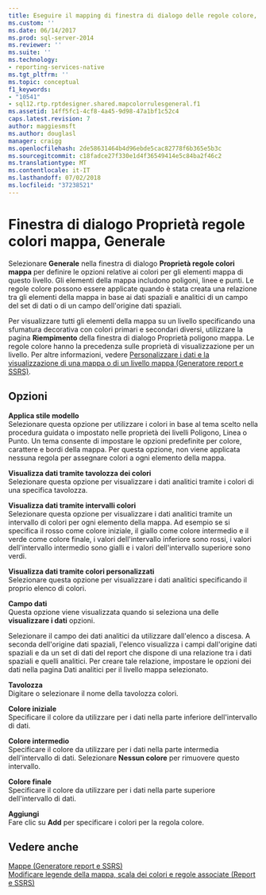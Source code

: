 ```yaml
---
title: Eseguire il mapping di finestra di dialogo delle regole colore, generale | Microsoft Docs
ms.custom: ''
ms.date: 06/14/2017
ms.prod: sql-server-2014
ms.reviewer: ''
ms.suite: ''
ms.technology:
- reporting-services-native
ms.tgt_pltfrm: ''
ms.topic: conceptual
f1_keywords:
- "10541"
- sql12.rtp.rptdesigner.shared.mapcolorrulesgeneral.f1
ms.assetid: 14ff5fc1-4cf8-4a45-9d98-47a1bf1c52c4
caps.latest.revision: 7
author: maggiesmsft
ms.author: douglasl
manager: craigg
ms.openlocfilehash: 2de58631464b4d96ebde5cac82778f6b365e5b3c
ms.sourcegitcommit: c18fadce27f330e1d4f36549414e5c84ba2f46c2
ms.translationtype: MT
ms.contentlocale: it-IT
ms.lasthandoff: 07/02/2018
ms.locfileid: "37238521"
---
```

# <a name="map-color-rules-dialog-box-general"></a>Finestra di dialogo Proprietà regole colori mappa, Generale
  Selezionare **Generale** nella finestra di dialogo **Proprietà regole colori mappa** per definire le opzioni relative ai colori per gli elementi mappa di questo livello. Gli elementi della mappa includono poligoni, linee e punti. Le regole colore possono essere applicate quando è stata creata una relazione tra gli elementi della mappa in base ai dati spaziali e analitici di un campo del set di dati o di un campo dell'origine dati spaziali.  
  
 Per visualizzare tutti gli elementi della mappa su un livello specificando una sfumatura decorativa con colori primari e secondari diversi, utilizzare la pagina **Riempimento** della finestra di dialogo Proprietà poligono mappa. Le regole colore hanno la precedenza sulle proprietà di visualizzazione per un livello. Per altre informazioni, vedere [Personalizzare i dati e la visualizzazione di una mappa o di un livello mappa &#40;Generatore report e SSRS&#41;](report-design/customize-the-data-and-display-of-a-map-or-map-layer-report-builder-and-ssrs.md).  
  
## <a name="options"></a>Opzioni  
 **Applica stile modello**  
 Selezionare questa opzione per utilizzare i colori in base al tema scelto nella procedura guidata o impostato nelle proprietà dei livelli Poligono, Linea o Punto. Un tema consente di impostare le opzioni predefinite per colore, carattere e bordi della mappa. Per questa opzione, non viene applicata nessuna regola per assegnare colori a ogni elemento della mappa.  
  
 **Visualizza dati tramite tavolozza dei colori**  
 Selezionare questa opzione per visualizzare i dati analitici tramite i colori di una specifica tavolozza.  
  
 **Visualizza dati tramite intervalli colori**  
 Selezionare questa opzione per visualizzare i dati analitici tramite un intervallo di colori per ogni elemento della mappa. Ad esempio se si specifica il rosso come colore iniziale, il giallo come colore intermedio e il verde come colore finale, i valori dell'intervallo inferiore sono rossi, i valori dell'intervallo intermedio sono gialli e i valori dell'intervallo superiore sono verdi.  
  
 **Visualizza dati tramite colori personalizzati**  
 Selezionare questa opzione per visualizzare i dati analitici specificando il proprio elenco di colori.  
  
 **Campo dati**  
 Questa opzione viene visualizzata quando si seleziona una delle **visualizzare i dati** opzioni.  
  
 Selezionare il campo dei dati analitici da utilizzare dall'elenco a discesa. A seconda dell'origine dati spaziali, l'elenco visualizza i campi dall'origine dati spaziali e da un set di dati del report che dispone di una relazione tra i dati spaziali e quelli analitici. Per creare tale relazione, impostare le opzioni dei dati nella pagina Dati analitici per il livello mappa selezionato.  
  
 **Tavolozza**  
 Digitare o selezionare il nome della tavolozza colori.  
  
 **Colore iniziale**  
 Specificare il colore da utilizzare per i dati nella parte inferiore dell'intervallo di dati.  
  
 **Colore intermedio**  
 Specificare il colore da utilizzare per i dati nella parte intermedia dell'intervallo di dati. Selezionare **Nessun colore** per rimuovere questo intervallo.  
  
 **Colore finale**  
 Specificare il colore da utilizzare per i dati nella parte superiore dell'intervallo di dati.  
  
 **Aggiungi**  
 Fare clic su **Add** per specificare i colori per la regola colore.  
  
## <a name="see-also"></a>Vedere anche  
 [Mappe &#40;Generatore report e SSRS&#41;](report-design/maps-report-builder-and-ssrs.md)   
 [Modificare legende della mappa, scala dei colori e regole associate &#40;Report e SSRS&#41;](report-design/change-map-legends-color-scale-and-associated-rules-report-builder-and-ssrs.md)  
  
  
